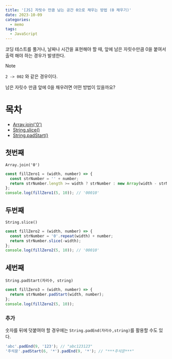 ```yaml
---
title: '[JS] 자릿수 만큼 남는 공간 0으로 채우는 방법 (0 채우기)'
date: 2023-10-09
categories:
  - memo
tags:
  - JavaScript
---
```


코딩 테스트를 풀거나, 날짜나 시간을 표현해야 할 때, 앞에 남은 자릿수만큼 0을 붙여서 출력 해야 하는 경우가 발생한다.

> [!NOTE]
>
> `2 -> 002` 와 같은 경우이다.

남은 자릿수 만큼 앞에 0을 채우려면 어떤 방법이 있을까요?

# 목차

- [Array.join('0')](#첫번째)
- [String.slice()](#두번째)
- [String.padStart()](#세번째)

## 첫번째

`Array.join('0')`

```js
const fillZero1 = (width, number) => {
  const strNumber = '' + number;
  return strNumber.length >= width ? strNumber : new Array(width - strNumber.length + 1).join('0') + strNumber;
};
console.log(fillZero1(5, 10)); // '00010'
```

## 두번째

`String.slice()`

```js
const fillZero2 = (width, number) => {
  const strNumber = '0'.repeat(width) + number;
  return strNumber.slice(-width);
};
console.log(fillZero2(5, 10)); // '00010'
```

## 세번째

`String.padStart(자리수, string)`

```js
const fillZero3 = (width, number) => {
  return strNumber.padStart(width, number);
};
console.log(fillZero2(5, 10));
```

### 추가

숫자를 뒤에 덧붙여야 할 경우에는 `String.padEnd(자리수,string)`를 활용할 수도 있다.

```js
'abc'.padEnd(9, '123'); // "abc123123"
'주석문'.padStart(6, '*').padEnd(9, '*'); // "***주석문***"
```
